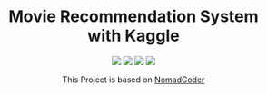 <div align=center>

#  Movie Recommendation System with Kaggle 

<img src="https://img.shields.io/badge/JupyterNotebook-F37626?style=flat-square&logo=Jupyter&logoColor=black"/>
<img src="https://img.shields.io/badge/VSCODE-007ACC?style=flat-square&logo=VisualStudioCode&logoColor=white"/>
<img src="https://img.shields.io/badge/Kaggle-20BEFF?style=flat-square&logo=Kaggle&logoColor=white"/>
 <img src="https://img.shields.io/badge/Streamlit-FF4B4B?style=flat-square&logo=Streamlit&logoColor=white"/>



[link]: https://nomadcoders.co/typescript-for-beginners/lobby

This Project is based on [NomadCoder][link]




 </div>

